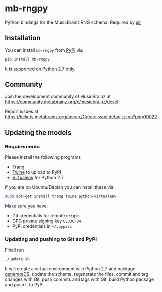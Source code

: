 # mb-rngpy

Python bindings for the MusicBrainz RNG schema. Required by [sir](https://github.com/metabrainz/sir)

## Installation

You can install `mb-rngpy` from [PyPI](https://pypi.org/project/mb-rngpy/) via:
```bash
pip install mb-rngpy
```

It is supported on Python 2.7 only.

## Community

Join the development community of MusicBrainz at https://community.metabrainz.org/c/musicbrainz/devel

Report issues at https://tickets.metabrainz.org/secure/CreateIssue!default.jspa?pid=10022

## Updating the models

### Requirements

Please install the following programs:

* [Trang](https://github.com/relaxng/jing-trang/releases)
* [Twine](https://twine.readthedocs.io/) to upload to PyPI
* [Virtualenv](https://virtualenv.pypa.io/) for Python 2.7

If you are on Ubuntu/Debian you can install these via:
```bash
sudo apt-get install trang twine python-virtualenv
```

Make sure you have:
* Git credentials for remote `origin`
* GPG private signing key `CE33CF04`
* PyPI credentials in `~/.pypirc`

### Updating and pushing to Git and PyPI

Finall run
```bash
./update.sh
```

It will create a virtual environment with Python 2.7 and package
[generateDS](http://www.davekuhlman.org/generateDS.html), update the
schema, regenerate the files, commit and tag changes with Git, push
commits and tags with Git, build Python package and push it to PyPI.
